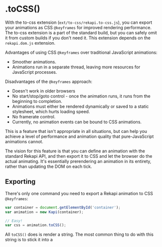 # .toCSS()

With the to-css extension (`ext/to-css/rekapi.to-css.js`), you can export your animations as CSS `@keyframes` for improved rendering performance.  The to-css extension is a part of the standard build, but you can safely omit it from custom builds if you don't need it.  This extension depends on the `rekapi.dom.js` extension.

Advantages of using CSS `@keyframes` over traditional JavaScript animations:

  * Smoother animations.
  * Animations run in a separate thread, leaving more resources for JavaScript processes.

Disadvantages of the `@keyframes` approach:

  * Doesn't work in older browsers
  * No start/stop/goto control - once the animation runs, it runs from the beginning to completion.
  * Animations must either be rendered dynamically or saved to a static stylesheet, which hurts loading speed.
  * No framerate control.
  * Currently, no animation events can be bound to CSS animations.

This is a feature that isn't appropriate in all situations, but can help you achieve a level of performance and animation quality that pure-JavaScript animations cannot.

The vision for this feature is that you can define an animation with the standard Rekapi API, and then export it to CSS and let the browser do the actual animating.  It's essentially prerendering an animation in its entirety, rather than updating the DOM on each tick.

## Exporting

There's only one command you need to export a Rekapi animation to CSS `@keyframes`:

````javascript
var container = document.getElementById('container');
var animation = new Kapi(container);

// Easy!
var css = animation.toCSS();
````

All `toCSS()` does is render a string.  The most common thing to do with this string is to stick it into a <style> element somewhere on your page.

````javascript
var style = document.createElement('style');
style.innerHTML = css;
document.head.appendChild(style);
````

For a working example of this method, take a look at the source for `ext/to-css/sandbox.html`.

### .toCSS() options

You can specify some parameters for your CSS animation.  Just supply them in the configuration parameter when calling `.toCSS()`:

````javascript
/**
 * @param {Object} options
 * @return {string}
 */
animation.toCSS(options);
````

  * vendors: __Array of strings__.  Defaults to `['w3']`.  The browser vendors you want this CSS to support. Valid values are:
    * `'microsoft'`
    * `'mozilla'`
    * `'opera'`
    * `'w3'`
    * `'webkit'`
  * granularity: __Number__.  Defaults to `100`.  Defines the "resolution" of an exported animation.  CSS `@keyframes` are comprised of a series of explicitly defined steps, and more steps will result in a smoother animation.  More steps will also result in overhead in regards to the size of the CSS string generated, and also processing time to generate the string.
